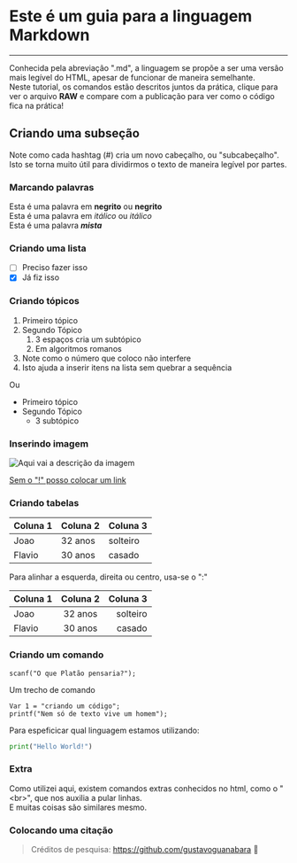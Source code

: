 # Este é um guia para a linguagem Markdown
---

Conhecida pela abreviação ".md", a linguagem se propõe a ser uma versão mais legível do HTML, apesar de funcionar de maneira semelhante. <br>
Neste tutorial, os comandos estão descritos juntos da prática, clique para ver o arquivo **RAW** e compare com a publicação para ver como o código fica na prática!

## Criando uma subseção

Note como cada hashtag (#) cria um novo cabeçalho, ou "subcabeçalho". Isto se torna muito útil para dividirmos o texto de maneira legível por partes.

### Marcando palavras

Esta é uma palavra em **negrito** ou __negrito__   <br>
Esta é uma palavra em *itálico* ou _itálico_       <br>
Esta é uma palavra _**mista**_                     <br>

### Criando uma lista

- [ ] Preciso fazer isso
- [x] Já fiz isso

### Criando tópicos

1. Primeiro tópico
2. Segundo Tópico
   1. 3 espaços cria um subtópico
   2. Em algoritmos romanos
43. Note como o número que coloco não interfere
56. Isto ajuda a inserir itens na lista sem quebrar a sequência

Ou

* Primeiro tópico
* Segundo Tópico
   * 3 subtópico

### Inserindo imagem

![Aqui vai a descrição da imagem](https://www.researchgate.net/profile/Marcelo-Alencar/publication/220016647/figure/fig2/AS:406644405096465@1473962989852/Figura-3-Imagens-utilizadas-como-sequeencia-de-treino_Q320.jpg)

[Sem o "!" posso colocar um link](https://github.com/GuilhermeRuy97)

### Criando tabelas

Coluna 1 | Coluna 2 | Coluna 3
--- | --- | ---
Joao | 32 anos | solteiro
Flavio | 30 anos | casado

Para alinhar a esquerda, direita ou centro, usa-se o ":"

Coluna 1 | Coluna 2 | Coluna 3
:--- | :---: | ---:
Joao | 32 anos | solteiro
Flavio | 30 anos | casado

### Criando um comando

`scanf("O que Platão pensaria?");`

Um trecho de comando
```
Var 1 = "criando um código";
printf("Nem só de texto vive um homem");
```

Para espeficicar qual linguagem estamos utilizando:
~~~Python
print("Hello World!")
~~~

### Extra

Como utilizei aqui, existem comandos extras conhecidos no html, como o "\<br>", que nos auxilia a pular linhas. <br> E muitas coisas são similares mesmo.

### Colocando uma citação

> Créditos de pesquisa: https://github.com/gustavoguanabara  🖖
